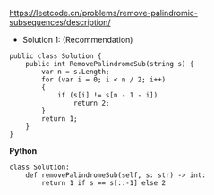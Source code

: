 https://leetcode.cn/problems/remove-palindromic-subsequences/description/ 

- Solution 1: (Recommendation)
```
public class Solution {
    public int RemovePalindromeSub(string s) {
        var n = s.Length;
        for (var i = 0; i < n / 2; i++)
        {
            if (s[i] != s[n - 1 - i])
                return 2;
        }
        return 1;
    }
}
```
**Python**
```
class Solution:
    def removePalindromeSub(self, s: str) -> int:
        return 1 if s == s[::-1] else 2
        
```
